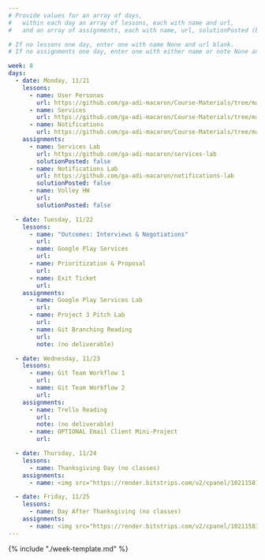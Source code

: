 ```yaml
---
# Provide values for an array of days,
#   within each day an array of lessons, each with name and url,
#   and an array of assignments, each with name, url, solutionPosted (boolean) and note.

# If no lessons one day, enter one with name None and url blank.
# If no assignments one day, enter one with either name or note None and url blank.

week: 8
days:
  - date: Monday, 11/21
    lessons:
      - name: User Personas
        url: https://github.com/ga-adi-macaron/Course-Materials/tree/master/lessons/product-development/user-personas
      - name: Services
        url: https://github.com/ga-adi-macaron/Course-Materials/tree/master/lessons/android-technologies-and-services/services-lesson
      - name: Notifications
        url: https://github.com/ga-adi-macaron/Course-Materials/tree/master/lessons/android-technologies-and-services/notifications-lesson
    assignments:
      - name: Services Lab
        url: https://github.com/ga-adi-macaron/services-lab
        solutionPosted: false
      - name: Notifications Lab
        url: https://github.com/ga-adi-macaron/notifications-lab
        solutionPosted: false
      - name: Volley HW
        url: 
        solutionPosted: false

  - date: Tuesday, 11/22
    lessons:
      - name: "Outcomes: Interviews & Negotiations"
        url: 
      - name: Google Play Services
        url: 
      - name: Prioritization & Proposal
        url: 
      - name: Exit Ticket
        url: 
    assignments:
      - name: Google Play Services Lab
        url: 
      - name: Project 3 Pitch Lab
        url: 
      - name: Git Branching Reading
        url: 
        note: (no deliverable)

  - date: Wednesday, 11/23
    lessons:
      - name: Git Team Workflow 1
        url: 
      - name: Git Team Workflow 2
        url: 
    assignments:
      - name: Trello Reading
        url: 
        note: (no deliverable)
      - name: OPTIONAL Email Client Mini-Project
        url: 

  - date: Thursday, 11/24
    lessons:
      - name: Thanksgiving Day (no classes)
    assignments:
      - name: <img src="https://render.bitstrips.com/v2/cpanel/10211581-205539203_12-s1-v1.png?transparent=1">

  - date: Friday, 11/25
    lessons:
      - name: Day After Thanksgiving (no classes)
    assignments:
      - name: <img src="https://render.bitstrips.com/v2/cpanel/10211583-205539203_12-s1-v1.png?transparent=1">
---
```


{% include "./week-template.md" %}
